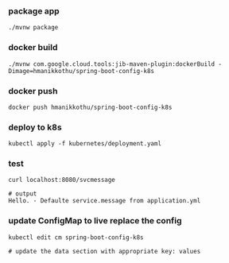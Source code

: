 ### package app
```
./mvnw package
```

### docker build
```
./mvnw com.google.cloud.tools:jib-maven-plugin:dockerBuild -Dimage=hmanikkothu/spring-boot-config-k8s
```

### docker push 
```
docker push hmanikkothu/spring-boot-config-k8s
```

### deploy to k8s
```
kubectl apply -f kubernetes/deployment.yaml
```

### test
```
curl localhost:8080/svcmessage

# output
Hello. - Defaulte service.message from application.yml
```

### update ConfigMap to live replace the config
```
kubectl edit cm spring-boot-config-k8s

# update the data section with appropriate key: values

```
